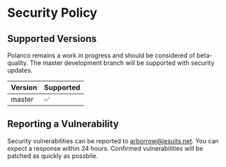 # Security Policy

## Supported Versions

Polanco remains a work in progress and should be considered of beta-quality. The master development branch will be supported with security updates.

| Version | Supported          |
| ------- | ------------------ |
| master  | :white_check_mark: |

## Reporting a Vulnerability

Security vulnerabilities can be reported to arborrow@jesuits.net. You can expect a response within 24 hours. Confirmed vulnerabilities will be patched as quickly as possbile. 
